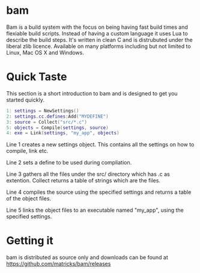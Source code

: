 # bam
Bam is a build system with the focus on being having fast build times and flexiable build scripts. Instead of having a custom language it uses Lua to describe the build steps. It's written in clean C and is distrubuted under the liberal zlib licence. Available on many platforms including but not limited to Linux, Mac OS X and Windows.

# Quick Taste

This section is a short introduction to bam and is designed to get you started quickly.

```lua
1: settings = NewSettings()
2: settings.cc.defines:Add("MYDEFINE")
3: source = Collect("src/*.c")
5: objects = Compile(settings, source)
4: exe = Link(settings, "my_app", objects)
```

Line 1 creates a new settings object. This contains all the settings on how to compile, link etc.

Line 2 sets a define to be used during compliation.

Line 3 gathers all the files under the src/ directory which has .c as extention. Collect returns a table of strings which are the files.

Line 4 compiles the source using the specified settings and returns a table of the object files.

Line 5 links the object files to an executable named "my_app", using the specified settings.

# Getting it

bam is distributed as source only and downloads can be found at https://github.com/matricks/bam/releases
